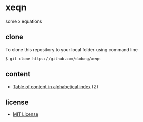 # xeqn
some x equations


## clone
To clone this repository to your local folder using command line

```
$ git clone https://github.com/dudung/xeqn
```


## content
+ [Table of content in alphabetical index](src/toc.md) (2)


## license
+ [MIT License](LICENSE)

